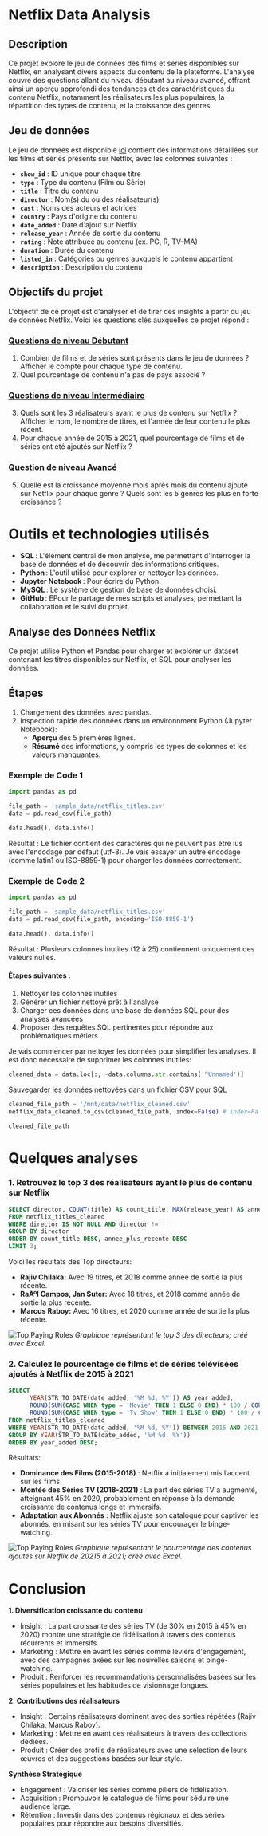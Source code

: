 # Netflix Data Analysis

## Description

Ce projet explore le jeu de données des films et séries disponibles sur Netflix, en analysant divers aspects du contenu de la plateforme. L'analyse couvre des questions allant du niveau débutant au niveau avancé, offrant ainsi un aperçu approfondi des tendances et des caractéristiques du contenu Netflix, notamment les réalisateurs les plus populaires, la répartition des types de contenu, et la croissance des genres.

## Jeu de données

Le jeu de données est disponible [ici](https://www.kaggle.com/datasets/rahulvyasm/netflix-movies-and-tv-shows?resource=download) contient des informations détaillées sur les films et séries présents sur Netflix, avec les colonnes suivantes :

- **`show_id`** : ID unique pour chaque titre  
- **`type`** : Type du contenu (Film ou Série)  
- **`title`** : Titre du contenu  
- **`director`** : Nom(s) du ou des réalisateur(s)  
- **`cast`** : Noms des acteurs et actrices  
- **`country`** : Pays d'origine du contenu  
- **`date_added`** : Date d'ajout sur Netflix  
- **`release_year`** : Année de sortie du contenu  
- **`rating`** : Note attribuée au contenu (ex. PG, R, TV-MA)  
- **`duration`** : Durée du contenu  
- **`listed_in`** : Catégories ou genres auxquels le contenu appartient  
- **`description`** : Description du contenu  

## Objectifs du projet

L'objectif de ce projet est d'analyser et de tirer des insights à partir du jeu de données Netflix. Voici les questions clés auxquelles ce projet répond :

### [Questions de niveau Débutant](https://github.com/Marc-Gael/netflix-content-insights/blob/main/T%C3%A2ches_sql/Beginner%20questions.sql)

1. Combien de films et de séries sont présents dans le jeu de données ? Afficher le compte pour chaque type de contenu.
2. Quel pourcentage de contenu n'a pas de pays associé ?

### [Questions de niveau Intermédiaire](https://github.com/Marc-Gael/netflix-content-insights/blob/main/T%C3%A2ches_sql/Intermediate_questions.sql)

3. Quels sont les 3 réalisateurs ayant le plus de contenu sur Netflix ? Afficher le nom, le nombre de titres, et l'année de leur contenu le plus récent.
4. Pour chaque année de 2015 à 2021, quel pourcentage de films et de séries ont été ajoutés sur Netflix ?

### [Question de niveau Avancé](https://github.com/Marc-Gael/netflix-content-insights/blob/main/T%C3%A2ches_sql/Advanced_question.sql)

5. Quelle est la croissance moyenne mois après mois du contenu ajouté sur Netflix pour chaque genre ? Quels sont les 5 genres les plus en forte croissance ?

# Outils et technologies utilisés

- **SQL** : L'élément central de mon analyse, me permettant d'interroger la base de données et de découvrir des informations critiques.
- **Python** : L'outil utilisé pour explorer er nettoyer les données.
- **Jupyter Notebook** : Pour écrire du Python.
- **MySQL** : Le système de gestion de base de données choisi.
- **GitHub** : EPour le partage de mes scripts et analyses, permettant la collaboration et le suivi du projet.

## Analyse des Données Netflix

Ce projet utilise Python et Pandas pour charger et explorer un dataset contenant les titres disponibles sur Netflix, et SQL pour analyser les données.

## Étapes

1. Chargement des données avec pandas.
2. Inspection rapide des données dans un environnment Python (Jupyter Notebook):
   - **Aperçu** des 5 premières lignes.
   - **Résumé** des informations, y compris les types de colonnes et les valeurs manquantes.

### Exemple de Code 1

```python
import pandas as pd

file_path = 'sample_data/netflix_titles.csv'
data = pd.read_csv(file_path)

data.head(), data.info()
```

Résultat : Le fichier contient des caractères qui ne peuvent pas être lus avec l'encodage par défaut (utf-8). Je vais essayer un autre encodage (comme latin1 ou ISO-8859-1) pour charger les données correctement.

### Exemple de Code 2

```python
import pandas as pd

file_path = 'sample_data/netflix_titles.csv'
data = pd.read_csv(file_path, encoding='ISO-8859-1')

data.head(), data.info()
```

Résultat : Plusieurs colonnes inutiles (12 à 25) contiennent uniquement des valeurs nulles.

#### Étapes suivantes :
1. Nettoyer les colonnes inutiles
2. Générer un fichier nettoyé prêt à l'analyse
3. Charger ces données dans une base de données SQL pour des analyses avancées
4. Proposer des requêtes SQL pertinentes pour répondre aux problématiques métiers


Je vais commencer par nettoyer les données pour simplifier les analyses.
Il est donc nécessaire de supprimer les colonnes inutiles:
```python
cleaned_data = data.loc[:, ~data.columns.str.contains('^Unnamed')]
```

Sauvegarder les données nettoyées dans un fichier CSV pour SQL
```python
cleaned_file_path = '/mnt/data/netflix_cleaned.csv'
netflix_data_cleaned.to_csv(cleaned_file_path, index=False) # index=False empêchera python de créer de nouveaux index dans le fichier

cleaned_file_path
```

# Quelques analyses            


### 1. Retrouvez le top 3 des réalisateurs ayant le plus de contenu sur Netflix


```sql
SELECT director, COUNT(title) AS count_title, MAX(release_year) AS annee_plus_recente
FROM netflix_titles_cleaned
WHERE director IS NOT NULL AND director != ''
GROUP BY director
ORDER BY count_title DESC, annee_plus_recente DESC
LIMIT 3;
```
Voici les résultats des Top directeurs:
- **Rajiv Chilaka:** Avec 19 titres, et 2018 comme année de sortie la plus récente.
- **RaÃºl Campos, Jan Suter:** Avec 18 titres, et 2018 comme année de sortie la plus récente.
- **Marcus Raboy:** Avec 16 titres, et 2020 comme année de sortie la plus récente.

![Top Paying Roles](Assets/top_3_des_réalisateurs_ayant_le_plus_de_contenu_sur_Netflix.png)
*Graphique représentant le top 3 des directeurs; créé avec Excel.*

### 2. Calculez le pourcentage de films et de séries télévisées ajoutés à Netflix de 2015 à 2021


```sql
SELECT 
	  YEAR(STR_TO_DATE(date_added, '%M %d, %Y')) AS year_added, 
	  ROUND(SUM(CASE WHEN type = 'Movie' THEN 1 ELSE 0 END) * 100 / COUNT(*), 2) AS movie_percentage, 
	  ROUND(SUM(CASE WHEN type = 'Tv Show' THEN 1 ELSE 0 END) * 100 / COUNT(*), 2) AS tv_percentage 
FROM netflix_titles_cleaned 
WHERE YEAR(STR_TO_DATE(date_added, '%M %d, %Y')) BETWEEN 2015 AND 2021
GROUP BY YEAR(STR_TO_DATE(date_added, '%M %d, %Y'))
ORDER BY year_added DESC;
```
Résultats:
- **Dominance des Films (2015-2018)** : Netflix a initialement mis l’accent sur les films.
- **Montée des Séries TV (2018-2021)** : La part des séries TV a augmenté, atteignant 45% en 2020, probablement en réponse à la demande croissante de contenus longs et immersifs.
- **Adaptation aux Abonnés** : Netflix ajuste son catalogue pour captiver les abonnés, en misant sur les séries TV pour encourager le binge-watching.

![Top Paying Roles](Assets/pourcentage_de_films_et_de_séries_télévisées_ajoutés_à_Netflix_(2015-2021).png)
*Graphique représentant le pourcentage des contenus ajoutés sur Netflix de 20215 à 2021; créé avec Excel.*


# Conclusion
**1. Diversification croissante du contenu**
- Insight : La part croissante des séries TV (de 30% en 2015 à 45% en 2020) montre une stratégie de fidélisation à travers des contenus récurrents et immersifs.
- Marketing : Mettre en avant les séries comme leviers d'engagement, avec des campagnes axées sur les nouvelles saisons et binge-watching.
- Produit : Renforcer les recommandations personnalisées basées sur les séries populaires et les habitudes de visionnage longues.


**2. Contributions des réalisateurs**
- Insight : Certains réalisateurs dominent avec des sorties répétées (Rajiv Chilaka, Marcus Raboy).
- Marketing : Mettre en avant ces réalisateurs à travers des collections dédiées.
- Produit : Créer des profils de réalisateurs avec une sélection de leurs œuvres et des suggestions basées sur leur style.


**Synthèse Stratégique**
- Engagement : Valoriser les séries comme piliers de fidélisation.
- Acquisition : Promouvoir le catalogue de films pour séduire une audience large.
- Rétention : Investir dans des contenus régionaux et des séries populaires pour répondre aux besoins diversifiés.
